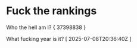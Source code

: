 # Fuck the rankings

Who the hell am I?
{ 37398838 }

What fucking year is it?
[ 2025-07-08T20:36:40Z ]
